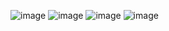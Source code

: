![image](https://github.com/seyhansk/tasarim3/assets/116654079/b59bb3a4-6062-4906-bd9f-eaea77c014d8)
![image](https://github.com/seyhansk/tasarim3/assets/116654079/ac568682-a07c-4502-a32e-9a18b8ab0373)
![image](https://github.com/seyhansk/tasarim3/assets/116654079/0e20e090-fde5-44cb-9079-0a0d028c3595)
![image](https://github.com/seyhansk/tasarim3/assets/116654079/4d7d6112-c265-4e0f-b8d3-bae565a5d87e)
